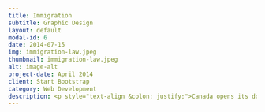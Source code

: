 ```yaml
---
title: Immigration
subtitle: Graphic Design
layout: default
modal-id: 6
date: 2014-07-15
img: immigration-law.jpeg
thumbnail: immigration-law.jpeg
alt: image-alt
project-date: April 2014
client: Start Bootstrap
category: Web Development
description: <p style="text-align &colon; justify;">Canada opens its door for nationals from other countries and welcomes them to immigrate to Canada. However, it’s not as easy as booking a flight and crossing the border. There are laws and regulations that apply to immigrants and potential immigrants, and those laws must be complied with.</p><p style="text-align &colon; justify;">We have different programs under which you can apply to come to Canada. There are five (5) main categories of programs&colon;</p><h3 style="text-align &colon; justify;text-decoration &colon; underline;">Study in Canada</h3><p style="text-align &colon; justify;">Our institutions of learning have a high number of international students. You are likely to meet a considerable number of students from your country of origin in one of Canada’s institutions of learning. For international students, you can only study in a Designated Learning Institution (“DLI”).</p><p style="text-align &colon; justify;">Whatever school you apply to, ensure that it falls under a DLI. A DLI is an institution that has the mandate to enroll international students. You will need to apply to the school and wait for the admission letter before applying for a Study Permit. This permit shows that you are in Canada for studies.</p><p style="text-align &colon; justify;">The study permit usually lasts the whole duration of your program plus 90 days, but it can expire before your studies are complete. In such a situation, you will need to apply for renewal, if you want to retain your status in Canada.</p><h3 style="text-align &colon; justify;text-decoration &colon; underline;">Work in Canada</h3><p style="text-align &colon; justify;">If you would like to work in Canada, you will need to apply for a work permit. It refers to those working on a temporary basis. There are three types of work permits&colon;</p><ul style="text-align &colon; justify;"><li style="text-align &colon; justify;">Employer Specific&colon; includes your employer’s name, location, and the period for working.</li><li style="text-align &colon; justify;">Open&colon; with this permit, you can work for any employer except for those who do not abide by the regulations of the Temporary Foreign Worker Program, and International Mobility Program.</li><li style="text-align &colon; justify;">Post Graduate&colon; it allows graduates to gain experience especially as they seek to improve their chances of acquiring Permanent Residency status.</li></ul><p style="text-align &colon; justify;">Just like the study permit, a work permit also has an expiration date. You can choose to change your status by applying for residency or extension of the permit. We offer assistance to those applying for Permanent Residency and Work Permits, in all categories.</p><h3 style="text-align &colon; justify;text-decoration &colon; underline;">Skilled Workers</h3><p style="text-align &colon; justify;">This program is for those with a specific skill set who would like to immigrate to Canada. In this program, all applicants are placed in a pool, the Express Entry System, and selection is done based on ranking. The skills you offer and your ability to contribute to the economy are significant factors to consider.</p><h3 style="text-align &colon; justify;text-decoration &colon; underline;">Sponsorship</h3><p style="text-align &colon; justify;">In some instances, you could be looking to sponsor a spouse or family member to join you in Canada. The government of Canada adopted this initiative to promote reunification of families. You can only be a sponsor if you are 18 years of age or older.</p><p style="text-align &colon; justify;">Only Permanent Residents, Citizens, and Registered Indians can sponsor their family members to Canada. As a sponsor, you should be able and ready to provide financial assistance to the one you want to sponsor. One of our areas of specialization is assisting applicants in their Spousal sponsorship, and family class sponsorship applications.</p><h3 style="text-align &colon; justify;text-decoration &colon; underline;">Business Class Visa</h3><p style="text-align &colon; justify;">This program applies to investors, start-ups and the self-employed. The program targets individuals who would like to invest in Canada and create employment opportunities for Canadian citizens.</p><p style="text-align &colon; justify;">We understand the pressure, excitement, and sometimes frustration that comes with the immigration process. We offer efficient services as we help you fast-track your application, from start to finish.</p><p style="text-align &colon; justify;">We also provide representation in IAD and Federal appeals. You should consider coming to us for your preparation of sponsorship declarations for your Super visas and visitor’s visa.</p>
---
```

